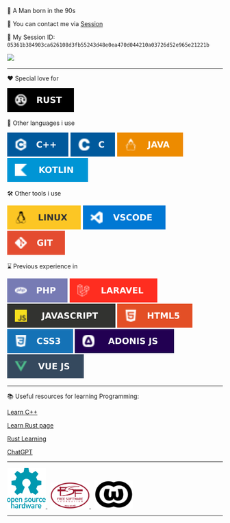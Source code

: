 💾 A Man born in the 90s

🔗 You can contact me via [Session](https://getsession.org/)

💬 My Session ID: `05361b384903ca626108d3fb55243d48e0ea470d044210a03726d52e965e21221b`

<a href="https://www.codewars.com/users/UnlessEnduring/">
    <img src="https://www.codewars.com/users/UnlessEnduring/badges/large">
</a>

---

❤️ Special love for

![image](./images/RUST.svg) <span>&nbsp;</span>

🥱 Other languages i use

![image](./images/C++.svg) ![image](./images/C.svg) ![image](./images/JAVA.svg)
![image](./images/KOTLIN.svg)

🛠️ Other tools i use

![image](./images/LINUX.svg) ![image](./images/VSCODE.svg) ![image](./images/GIT.svg)

⌛ Previous experience in

![image](./images/PHP.svg) ![image](./images/LARAVEL.svg) ![image](./images/JAVASCRIPT.svg)
![image](./images/HTML5.svg) ![image](./images/CSS3.svg) ![image](./images/ADONIS%20JS.svg)
![image](./images/VUE%20JS.svg)

---

📚 Useful resources for learning Programming:

[Learn C++](https://www.learncpp.com/)

[Learn Rust page](https://www.rust-lang.org/learn)

[Rust Learning](https://github.com/ctjhoa/rust-learning)

[ChatGPT](https://chat.openai.com/)

---

<a href="https://www.oshwa.org/">
    <img src="./images/oshw-logo.svg" alt="wtfpl" width="90"/>
</a>
<span>&nbsp;</span>
<a href="https://www.fsf.org/">
    <img src="./images/fsf.svg" alt="wtfpl" width="90"/>
</a>
<span>&nbsp;</span>
<a href="http://www.wtfpl.net/">
    <img src="./images/wtfpl.png" alt="wtfpl" width="90"/>
</a>

---
